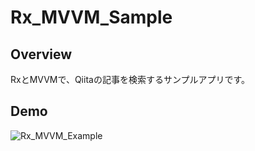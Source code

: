 Rx_MVVM_Sample
====

## Overview
RxとMVVMで、Qiitaの記事を検索するサンプルアプリです。

## Demo
![Rx_MVVM_Example](https://user-images.githubusercontent.com/42160798/58569087-67be8d00-8270-11e9-92b6-ab2d456a09ff.gif)
